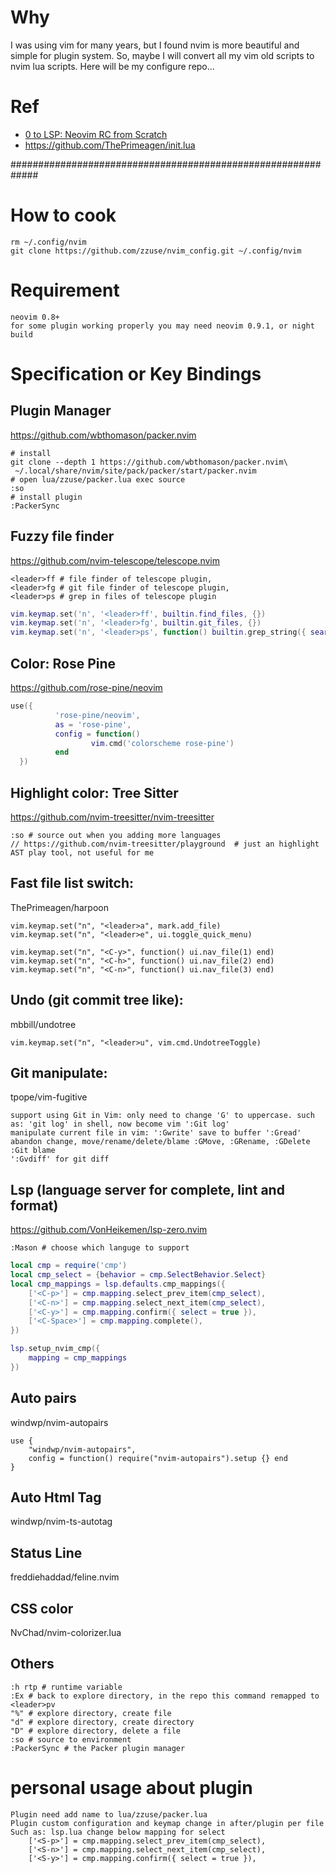 # Why
I was using vim for many years, but I found nvim is more beautiful and simple for plugin system. So, maybe I will convert all my vim old scripts to nvim lua scripts. Here will be my configure repo...

# Ref
*   [0 to LSP: Neovim RC from Scratch](https://www.youtube.com/watch?v=w7i4amO_zaE&list=WL&index=44)
*   https://github.com/ThePrimeagen/init.lua

#############################################################
# How to cook
```
rm ~/.config/nvim
git clone https://github.com/zzuse/nvim_config.git ~/.config/nvim
```
# Requirement
```
neovim 0.8+
for some plugin working properly you may need neovim 0.9.1, or night build
```
# Specification or Key Bindings
## Plugin Manager
https://github.com/wbthomason/packer.nvim
```shell
# install
git clone --depth 1 https://github.com/wbthomason/packer.nvim\
 ~/.local/share/nvim/site/pack/packer/start/packer.nvim
# open lua/zzuse/packer.lua exec source
:so
# install plugin
:PackerSync
```

## Fuzzy file finder
https://github.com/nvim-telescope/telescope.nvim
```shell
<leader>ff # file finder of telescope plugin,
<leader>fg # git file finder of telescope plugin,
<leader>ps # grep in files of telescope plugin
```
```lua
vim.keymap.set('n', '<leader>ff', builtin.find_files, {})
vim.keymap.set('n', '<leader>fg', builtin.git_files, {})
vim.keymap.set('n', '<leader>ps', function() builtin.grep_string({ search = vim.fn.input("Grep > ") });
```

## Color: Rose Pine
https://github.com/rose-pine/neovim
```lua
use({
          'rose-pine/neovim',
          as = 'rose-pine',
          config = function()
                  vim.cmd('colorscheme rose-pine')
          end
  })
```

## Highlight color: Tree Sitter
https://github.com/nvim-treesitter/nvim-treesitter
```
:so # source out when you adding more languages
// https://github.com/nvim-treesitter/playground  # just an highlight AST play tool, not useful for me
```

## Fast file list switch: 
ThePrimeagen/harpoon
```
vim.keymap.set("n", "<leader>a", mark.add_file)
vim.keymap.set("n", "<leader>e", ui.toggle_quick_menu)

vim.keymap.set("n", "<C-y>", function() ui.nav_file(1) end)
vim.keymap.set("n", "<C-h>", function() ui.nav_file(2) end)
vim.keymap.set("n", "<C-n>", function() ui.nav_file(3) end)
```

## Undo (git commit tree like): 
mbbill/undotree
```
vim.keymap.set("n", "<leader>u", vim.cmd.UndotreeToggle)
```

## Git manipulate: 
tpope/vim-fugitive
```
support using Git in Vim: only need to change 'G' to uppercase. such as: 'git log' in shell, now become vim ':Git log' 
manipulate current file in vim: ':Gwrite' save to buffer ':Gread' abandon change, move/rename/delete/blame :GMove, :GRename, :GDelete :Git blame
':Gvdiff' for git diff 
```

## Lsp (language server for complete, lint and format) 
https://github.com/VonHeikemen/lsp-zero.nvim
```vim
:Mason # choose which languge to support
```
```lua
local cmp = require('cmp')
local cmp_select = {behavior = cmp.SelectBehavior.Select}
local cmp_mappings = lsp.defaults.cmp_mappings({
    ['<C-p>'] = cmp.mapping.select_prev_item(cmp_select),
    ['<C-n>'] = cmp.mapping.select_next_item(cmp_select),
    ['<C-y>'] = cmp.mapping.confirm({ select = true }),
    ['<C-Space>'] = cmp.mapping.complete(),
})

lsp.setup_nvim_cmp({
    mapping = cmp_mappings
})
```

## Auto pairs
windwp/nvim-autopairs
```
use {
	"windwp/nvim-autopairs",
    config = function() require("nvim-autopairs").setup {} end
}
```

## Auto Html Tag
windwp/nvim-ts-autotag

## Status Line
freddiehaddad/feline.nvim

## CSS color
NvChad/nvim-colorizer.lua

## Others
```vim
:h rtp # runtime variable
:Ex # back to explore directory, in the repo this command remapped to <leader>pv
"%" # explore directory, create file 
"d" # explore directory, create directory
"D" # explore directory, delete a file
:so # source to environment
:PackerSync # the Packer plugin manager
```
# personal usage about plugin
```
Plugin need add name to lua/zzuse/packer.lua
Plugin custom configuration and keymap change in after/plugin per file
Such as: lsp.lua change below mapping for select
    ['<S-p>'] = cmp.mapping.select_prev_item(cmp_select),
    ['<S-n>'] = cmp.mapping.select_next_item(cmp_select),
    ['<S-y>'] = cmp.mapping.confirm({ select = true }),
```

